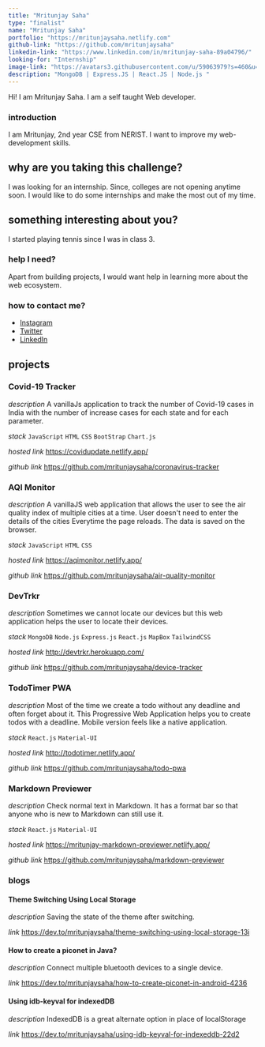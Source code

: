 ```yaml
---
title: "Mritunjay Saha"
type: "finalist"
name: "Mritunjay Saha"
portfolio: "https://mritunjaysaha.netlify.com"
github-link: "https://github.com/mritunjaysaha"
linkedin-link: "https://www.linkedin.com/in/mritunjay-saha-89a04796/"
looking-for: "Internship"
image-link: "https://avatars3.githubusercontent.com/u/59063979?s=460&u=bfc034f3d3b32dcb6c0e9ce033682de5cee01409&v=4"
description: "MongoDB | Express.JS | React.JS | Node.js "
---
```


Hi! I am Mritunjay Saha. I am a self taught Web developer.

### introduction

I am Mritunjay, 2nd year CSE from NERIST.
I want to improve my web-development skills.

## why are you taking this challenge?

I was looking for an internship. Since, colleges are not opening anytime soon. I would like to do some internships and
make the most out of my time.

## something interesting about you?

I started playing tennis since I was in class 3.

### help I need?

Apart from building projects, I would want help in learning more about the web ecosystem.

### how to contact me?

- [Instagram](https://www.instagram.com/themritunjaysaha)
- [Twitter](https://twitter.com/Mritunjay_Saha_)
- [LinkedIn](https://www.linkedin.com/in/mritunjay-saha-89a04796)

## projects

### Covid-19 Tracker

_description_ A vanillaJs application to track the number of Covid-19 cases in India with the number of increase cases for each state and for each parameter.

_stack_ `JavaScript` `HTML` `CSS` `BootStrap` `Chart.js`

_hosted link_ https://covidupdate.netlify.app/

_github link_ https://github.com/mritunjaysaha/coronavirus-tracker

### AQI Monitor

_description_ A vanillaJS web application that allows the user to see the air quality index of multiple cities at a time. User doesn't need to enter the details of the cities Everytime the page reloads. The data is saved on the browser.

_stack_ `JavaScript` `HTML` `CSS`

_hosted link_ https://aqimonitor.netlify.app/

_github link_ https://github.com/mritunjaysaha/air-quality-monitor

### DevTrkr

_description_ Sometimes we cannot locate our devices but this web application helps the user to locate their devices.

_stack_ `MongoDB` `Node.js` `Express.js` `React.js` `MapBox` `TailwindCSS`

_hosted link_ http://devtrkr.herokuapp.com/

_github link_ https://github.com/mritunjaysaha/device-tracker

### TodoTimer PWA

_description_ Most of the time we create a todo without any deadline and often forget about it. This Progressive Web Application helps you to create todos with a deadline. Mobile version
feels like a native application.

_stack_ `React.js` `Material-UI`

_hosted link_ http://todotimer.netlify.app/

_github link_ https://github.com/mritunjaysaha/todo-pwa

### Markdown Previewer

_description_ Check normal text in Markdown. It has a format bar so that anyone who is new to Markdown can still use it.

_stack_ `React.js` `Material-UI`

_hosted link_ https://mritunjay-markdown-previewer.netlify.app/

_github link_ https://github.com/mritunjaysaha/markdown-previewer

### blogs

#### Theme Switching Using Local Storage

_description_ Saving the state of the theme after switching.

_link_ https://dev.to/mritunjaysaha/theme-switching-using-local-storage-13i

#### How to create a piconet in Java?

_description_ Connect multiple bluetooth devices to a single device.

_link_ https://dev.to/mritunjaysaha/how-to-create-piconet-in-android-4236

#### Using idb-keyval for indexedDB

_description_ IndexedDB is a great alternate option in place of localStorage

_link_ https://dev.to/mritunjaysaha/using-idb-keyval-for-indexeddb-22d2
